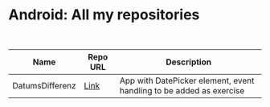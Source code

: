 # Android: All my repositories #

<br>

| Name | Repo URL | Description |
| ---- | -------- | ----------- |
| DatumsDifferenz | [Link](https://github.com/MDecker-MobileComputing/Android_DatumsDifferenz) | App with DatePicker element, event handling to be added as exercise|

<br>
